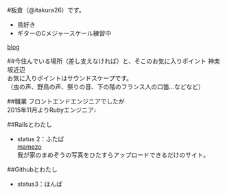 #板倉（@itakura26）です。
* 鳥好き
* ギターのCメジャースケール練習中

[blog](http://itakura26.hateblo.jp/)

##今住んでいる場所（差し支えなければ）と、そこのお気に入りポイント
神楽坂近辺  
お気に入りポイントはサウンドスケープです。  
（虫の声、野鳥の声、祭りの音、下の階のフランス人の口笛…などなど）

##職業
フロントエンドエンジニアでしたが  
2015年11月よりRubyエンジニア♩


##Railsとわたし
- status 2：ふたば  
[mamezo](https://gentle-wave-7441.herokuapp.com/)  
我が家のまめぞうの写真をひたすらアップロードできるだけのサイト。


##Githubとわたし
- status3：ほんば  
